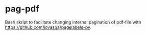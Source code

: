 # pag-pdf
Bash skript to facilitate changing internal pagination of pdf-file with https://github.com/lovasoa/pagelabels-py.
